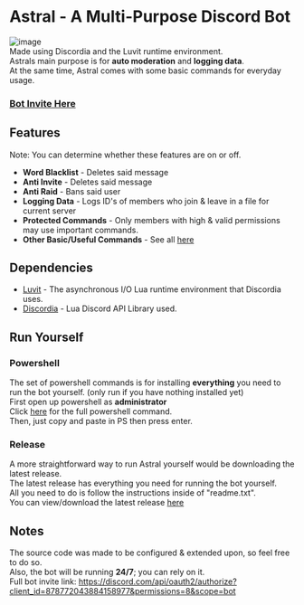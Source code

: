 # Astral - A Multi-Purpose Discord Bot
![image](https://user-images.githubusercontent.com/75084509/130338754-2f98a797-d7cc-4214-9bfd-8217a02554a4.png)                                                   
Made using Discordia and the Luvit runtime environment.                                                                                                      
Astrals main purpose is for **auto moderation** and **logging data**.                                                                                             
At the same time, Astral comes with some basic commands for everyday usage.
### [Bot Invite Here](https://discord.com/api/oauth2/authorize?client_id=878772043884158977&permissions=8&scope=bot)

## Features
Note: You can determine whether these features are on or off.
- **Word Blacklist** - Deletes said message
- **Anti Invite** - Deletes said message
- **Anti Raid** - Bans said user
- **Logging Data** - Logs ID's of members who join & leave in a file for current server
- **Protected Commands** - Only members with high & valid permissions may use important commands.
- **Other Basic/Useful Commands** - See all [here](https://github.com/dehoisted/Astral/blob/main/commands.md)

## Dependencies
- [Luvit](https://luvit.io/) - The asynchronous I/O Lua runtime environment that Discordia uses.
- [Discordia](https://github.com/SinisterRectus/Discordia/) - Lua Discord API Library used. 

## Run Yourself
### Powershell
The set of powershell commands is for installing **everything** you need to run the bot yourself. (only run if you have nothing installed yet)                   
First open up powershell as **administrator**                                                                                                                     
Click [here](https://raw.githubusercontent.com/dehoisted/Astral/main/install_all.ps1) for the full powershell command.                                                                      
Then, just copy and paste in PS then press enter.
### Release
A more straightforward way to run Astral yourself would be downloading the latest release.                                                                                               
The latest release has everything you need for running the bot yourself.                                                                                        
All you need to do is follow the instructions inside of "readme.txt".                                                                                             
You can view/download the latest release [here](https://github.com/dehoisted/Astral/releases)

## Notes
The source code was made to be configured & extended upon, so feel free to do so.                                                                                  
Also, the bot will be running **24/7**; you can rely on it.                                                                                                       
Full bot invite link: https://discord.com/api/oauth2/authorize?client_id=878772043884158977&permissions=8&scope=bot
